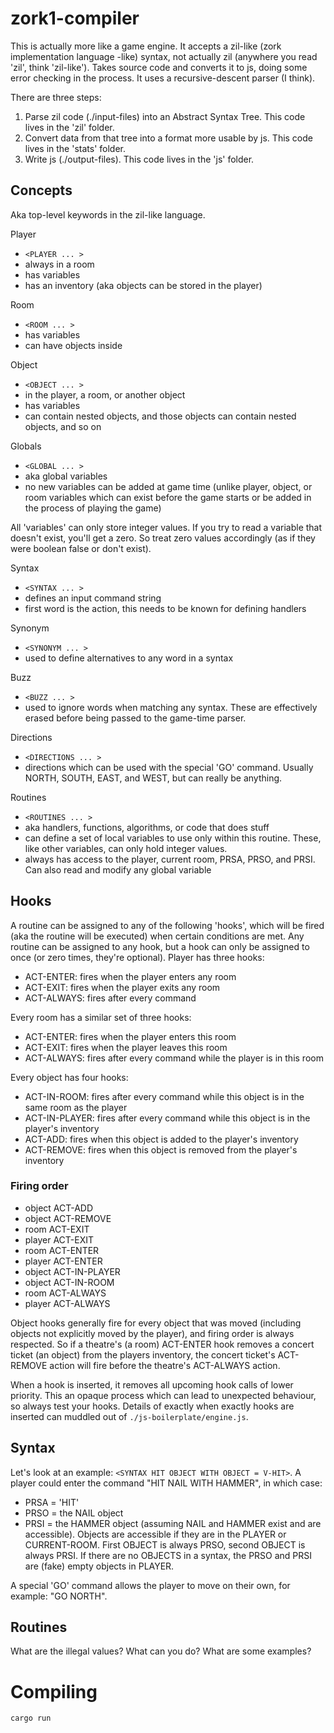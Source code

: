 # zork1-compiler

This is actually more like a game engine. It accepts a zil-like (zork implementation language -like) syntax, not actually zil (anywhere you read 'zil', think 'zil-like'). Takes source code and converts it to js, doing some error checking in the process. It uses a recursive-descent parser (I think).

There are three steps:

1. Parse zil code (./input-files) into an Abstract Syntax Tree. This code lives in the 'zil' folder.
2. Convert data from that tree into a format more usable by js. This code lives in the 'stats' folder.
3. Write js (./output-files). This code lives in the 'js' folder.

## Concepts

Aka top-level keywords in the zil-like language.

Player

- `<PLAYER ... >`
- always in a room
- has variables
- has an inventory (aka objects can be stored in the player)

Room

- `<ROOM ... >`
- has variables
- can have objects inside

Object

- `<OBJECT ... >`
- in the player, a room, or another object
- has variables
- can contain nested objects, and those objects can contain nested objects, and so on

Globals

- `<GLOBAL ... >`
- aka global variables
- no new variables can be added at game time (unlike player, object, or room variables which can exist before the game starts or be added in the process of playing the game)

All 'variables' can only store integer values. If you try to read a variable that doesn't exist, you'll get a zero. So treat zero values accordingly (as if they were boolean false or don't exist).

Syntax

- `<SYNTAX ... >`
- defines an input command string
- first word is the action, this needs to be known for defining handlers

Synonym

- `<SYNONYM ... >`
- used to define alternatives to any word in a syntax

Buzz

- `<BUZZ ... >`
- used to ignore words when matching any syntax. These are effectively erased before being passed to the game-time parser.

Directions

- `<DIRECTIONS ... >`
- directions which can be used with the special 'GO' command. Usually NORTH, SOUTH, EAST, and WEST, but can really be anything.

Routines

- `<ROUTINES ... >`
- aka handlers, functions, algorithms, or code that does stuff
- can define a set of local variables to use only within this routine. These, like other variables, can only hold integer values.
- always has access to the player, current room, PRSA, PRSO, and PRSI. Can also read and modify any global variable

## Hooks

A routine can be assigned to any of the following 'hooks', which will be fired (aka the routine will be executed) when certain conditions are met. Any routine can be assigned to any hook, but a hook can only be assigned to once (or zero times, they're optional).
Player has three hooks:

- ACT-ENTER: fires when the player enters any room
- ACT-EXIT: fires when the player exits any room
- ACT-ALWAYS: fires after every command

Every room has a similar set of three hooks:

- ACT-ENTER: fires when the player enters this room
- ACT-EXIT: fires when the player leaves this room
- ACT-ALWAYS: fires after every command while the player is in this room

Every object has four hooks:

- ACT-IN-ROOM: fires after every command while this object is in the same room as the player
- ACT-IN-PLAYER: fires after every command while this object is in the player's inventory
- ACT-ADD: fires when this object is added to the player's inventory
- ACT-REMOVE: fires when this object is removed from the player's inventory

### Firing order

- object ACT-ADD
- object ACT-REMOVE
- room ACT-EXIT
- player ACT-EXIT
- room ACT-ENTER
- player ACT-ENTER
- object ACT-IN-PLAYER
- object ACT-IN-ROOM
- room ACT-ALWAYS
- player ACT-ALWAYS

Object hooks generally fire for every object that was moved (including objects not explicitly moved by the player), and firing order is always respected. So if a theatre's (a room) ACT-ENTER hook removes a concert ticket (an object) from the players inventory, the concert ticket's ACT-REMOVE action will fire before the theatre's ACT-ALWAYS action.

When a hook is inserted, it removes all upcoming hook calls of lower priority. This an opaque process which can lead to unexpected behaviour, so always test your hooks. Details of exactly when exactly hooks are inserted can muddled out of `./js-boilerplate/engine.js`.

## Syntax

Let's look at an example: `<SYNTAX HIT OBJECT WITH OBJECT = V-HIT>`. A player could enter the command "HIT NAIL WITH HAMMER", in which case:

- PRSA = 'HIT'
- PRSO = the NAIL object
- PRSI = the HAMMER object
  (assuming NAIL and HAMMER exist and are accessible). Objects are accessible if they are in the PLAYER or CURRENT-ROOM. First OBJECT is always PRSO, second OBJECT is always PRSI. If there are no OBJECTS in a syntax, the PRSO and PRSI are (fake) empty objects in PLAYER.

A special 'GO' command allows the player to move on their own, for example: "GO NORTH".

## Routines

What are the illegal values? What can you do? What are some examples?

# Compiling

`cargo run`
